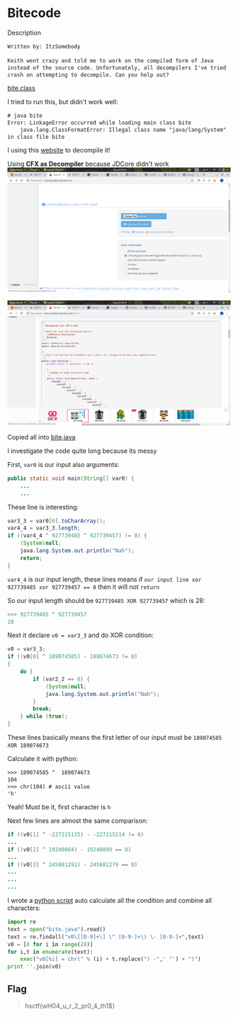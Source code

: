 # Bitecode
Description
```
Written by: ItzSomebody

Keith went crazy and told me to work on the compiled form of Java instead of the source code. Unfortunately, all decompilers I've tried crash on attempting to decompile. Can you help out?
```
[bite.class](bite.class)

I tried to run this, but didn't work well:
```
# java bite
Error: LinkageError occurred while loading main class bite
	java.lang.ClassFormatError: Illegal class name "java/lang/System" in class file bite
```

I using this [website](http://www.javadecompilers.com/) to decompile it!

Using **CFX as Decompiler** because JDCore didn't work
![Screenshot](Screenshot.png)

![Screenshot2](Screenshot2.png)

Copied all into [bite.java](bite.java)

I investigate the code quite long because its messy

First, `var0` is our input also arguments:
```java
public static void main(String[] var0) {
	...
	...
```

These line is interesting:
```java
var3_3 = var0[0].toCharArray();
var4_4 = var3_3.length;
if ((var4_4 ^ 927739485 ^ 927739457) != 0) {
    (System)null;
    java.lang.System.out.println("Nah");
    return;
}
```

`var4_4` is our input length, these lines means if `our input line xor 927739485 xor 927739457 == 0` then it will not `return`

So our input length should be `927739485 XOR 927739457` which is 28:
```python
>>> 927739485 ^ 927739457
28
```
Next it declare `v0 = var3_3` and do XOR condition:
```java
v0 = var3_3;
if ((v0[0] ^ 189074585) - 189074673 != 0)
{
    do {
        if (var2_2 == 0) {
            (System)null;
            java.lang.System.out.println("Nah");
        }
        break;
    } while (true);
}
```
These lines basically means the first letter of our input must be `189074585 XOR 189074673` 

Calculate it with python:
```
>>> 189074585 ^  189074673
104
>>> chr(104) # ascii value
'h'
```
Yeah! Must be it, first character is `h`

Next few lines are almost the same comparison:
```java
if ((v0[1] ^ -227215135) - -227215214 != 0)
...
if ((v0[2] ^ 19240864) - 19240899 == 0)
...
if ((v0[3] ^ 245881291) - 245881279 == 0)
...
...
...
```
I wrote a [python script](solve.py) auto calculate all the condition and combine all characters:
```python
import re
text = open("bite.java").read()
text = re.findall("v0\[[0-9]+\] \^ [0-9-]+\) \- [0-9-]+",text)
v0 = [0 for i in range(28)]
for i,t in enumerate(text):
	exec("v0[%i] = chr(" % (i) + t.replace(") -",' ^') + ")")
print ''.join(v0)
```
## Flag
> hsctf{wH04_u_r_2_pr0_4_th1$}